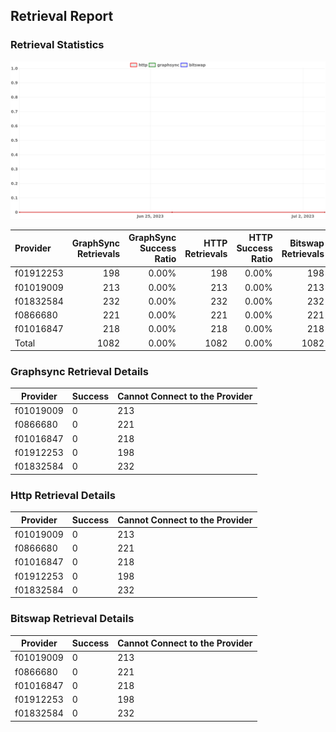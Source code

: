 ## Retrieval Report
### Retrieval Statistics
<img src="https://raw.githubusercontent.com/data-preservation-programs/filplus-checker-assets/main/filecoin-project/filecoin-plus-large-datasets/issues/1679/1688695868460.png"/>

| Provider  | GraphSync Retrievals | GraphSync Success Ratio | HTTP Retrievals | HTTP Success Ratio | Bitswap Retrievals | Bitswap Success Ratio |
| :-------- | -------------------: | ----------------------: | --------------: | -----------------: | -----------------: | --------------------: |
| f01912253 |                  198 |                   0.00% |             198 |              0.00% |                198 |                 0.00% |
| f01019009 |                  213 |                   0.00% |             213 |              0.00% |                213 |                 0.00% |
| f01832584 |                  232 |                   0.00% |             232 |              0.00% |                232 |                 0.00% |
| f0866680  |                  221 |                   0.00% |             221 |              0.00% |                221 |                 0.00% |
| f01016847 |                  218 |                   0.00% |             218 |              0.00% |                218 |                 0.00% |
| Total     |                 1082 |                   0.00% |            1082 |              0.00% |               1082 |                 0.00% |

### Graphsync Retrieval Details
| Provider  | Success | Cannot Connect to the Provider |
| --------- | ------- | ------------------------------ |
| f01019009 | 0       | 213                            |
| f0866680  | 0       | 221                            |
| f01016847 | 0       | 218                            |
| f01912253 | 0       | 198                            |
| f01832584 | 0       | 232                            |

### Http Retrieval Details
| Provider  | Success | Cannot Connect to the Provider |
| --------- | ------- | ------------------------------ |
| f01019009 | 0       | 213                            |
| f0866680  | 0       | 221                            |
| f01016847 | 0       | 218                            |
| f01912253 | 0       | 198                            |
| f01832584 | 0       | 232                            |

### Bitswap Retrieval Details
| Provider  | Success | Cannot Connect to the Provider |
| --------- | ------- | ------------------------------ |
| f01019009 | 0       | 213                            |
| f0866680  | 0       | 221                            |
| f01016847 | 0       | 218                            |
| f01912253 | 0       | 198                            |
| f01832584 | 0       | 232                            |
